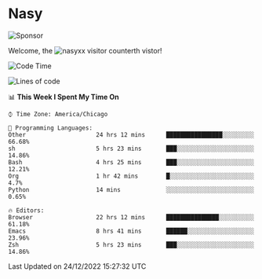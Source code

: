# Nasy

<!--
<p align="center">
<img height="200" src="https://github-readme-stats.vercel.app/api?username=nasyxx&count_private=true&show_icons=true&theme=dracula&include_all_commits=true"/>
<img height="200" src="https://github-readme-stats.vercel.app/api/top-langs/?username=nasyxx&theme=dracula&hide=html,jupyter+notebook&count_private=true&show_icons=true"/>
</p>

  
----------------
-->

![Sponsor](https://img.shields.io/static/v1.svg?label=Sponsor&message=%E2%9D%A4&logo=GitHub&style=flat&color=pink)
 
Welcome, the ![nasyxx visitor counter](https://count.getloli.com/get/@nasyxx?theme=rule34)th vistor!
 
<!--START_SECTION:waka-->
![Code Time](http://img.shields.io/badge/Code%20Time-2%2C974%20hrs%2025%20mins-blue)

![Lines of code](https://img.shields.io/badge/From%20Hello%20World%20I%27ve%20Written-5%20Million%20lines%20of%20code-blue)

📊 **This Week I Spent My Time On** 

```text
⌚︎ Time Zone: America/Chicago

💬 Programming Languages: 
Other                    24 hrs 12 mins      ████████████████░░░░░░░░░   66.68% 
sh                       5 hrs 23 mins       ███░░░░░░░░░░░░░░░░░░░░░░   14.86% 
Bash                     4 hrs 25 mins       ███░░░░░░░░░░░░░░░░░░░░░░   12.21% 
Org                      1 hr 42 mins        █░░░░░░░░░░░░░░░░░░░░░░░░   4.7% 
Python                   14 mins             ░░░░░░░░░░░░░░░░░░░░░░░░░   0.65%

🔥 Editors: 
Browser                  22 hrs 12 mins      ███████████████░░░░░░░░░░   61.18% 
Emacs                    8 hrs 41 mins       ██████░░░░░░░░░░░░░░░░░░░   23.96% 
Zsh                      5 hrs 23 mins       ███░░░░░░░░░░░░░░░░░░░░░░   14.86%

```


 Last Updated on 24/12/2022 15:27:32 UTC
<!--END_SECTION:waka-->

<!-- ![visitors](https://visitor-badge.laobi.icu/badge?page_id=nasyxx.nasyxx) -->
